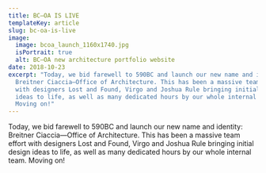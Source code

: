 ```yaml
---
title: BC—OA IS LIVE
templateKey: article
slug: bc-oa-is-live
image:
  image: bcoa_launch_1160x1740.jpg
  isPortrait: true
  alt: BC–OA new architecture portfolio website
date: 2018-10-23
excerpt: "Today, we bid farewell to 590BC and launch our new name and identity:
  Breitner Ciaccia—Office of Architecture. This has been a massive team effort
  with designers Lost and Found, Virgo and Joshua Rule bringing initial design
  ideas to life, as well as many dedicated hours by our whole internal team.
  Moving on!"
---
```

Today, we bid farewell to 590BC and launch our new name and identity: Breitner Ciaccia—Office of Architecture. This has been a massive team effort with designers Lost and Found, Virgo and Joshua Rule bringing initial design ideas to life, as well as many dedicated hours by our whole internal team. Moving on!
